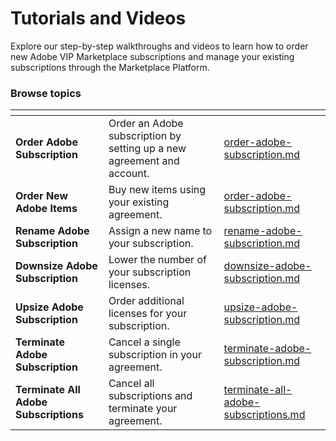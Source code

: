 # Tutorials and Videos

Explore our step-by-step walkthroughs and videos to learn how to order new Adobe VIP Marketplace subscriptions and manage your existing subscriptions through the Marketplace Platform.

### Browse topics <a href="#browse-topics" id="browse-topics"></a>

<table data-card-size="large" data-view="cards"><thead><tr><th></th><th></th><th data-hidden data-card-target data-type="content-ref"></th></tr></thead><tbody><tr><td><strong>Order Adobe Subscription</strong>  </td><td>Order an Adobe subscription by setting up a new agreement and account.</td><td><a href="order-adobe-subscription.md">order-adobe-subscription.md</a></td></tr><tr><td><strong>Order New Adobe Items</strong></td><td>Buy new items using your existing agreement.</td><td><a href="order-adobe-subscription.md">order-adobe-subscription.md</a></td></tr><tr><td><strong>Rename Adobe Subscription</strong></td><td>Assign a new name to your subscription.</td><td><a href="rename-adobe-subscription.md">rename-adobe-subscription.md</a></td></tr><tr><td><strong>Downsize Adobe Subscription</strong></td><td>Lower the number of your subscription licenses.</td><td><a href="downsize-adobe-subscription.md">downsize-adobe-subscription.md</a></td></tr><tr><td><strong>Upsize Adobe Subscription</strong></td><td>Order additional licenses for your subscription.</td><td><a href="upsize-adobe-subscription.md">upsize-adobe-subscription.md</a></td></tr><tr><td><strong>Terminate Adobe Subscription</strong></td><td>Cancel a single subscription in your agreement.</td><td><a href="terminate-adobe-subscription.md">terminate-adobe-subscription.md</a></td></tr><tr><td><strong>Terminate All Adobe Subscriptions</strong></td><td>Cancel all subscriptions and terminate your agreement.</td><td><a href="terminate-all-adobe-subscriptions.md">terminate-all-adobe-subscriptions.md</a></td></tr></tbody></table>
